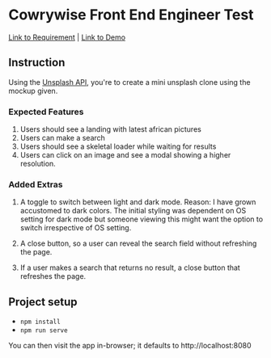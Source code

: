 # Cowrywise Front End Engineer Test

[Link to Requirement](https://www.notion.so/cowrywise/Frontend-Engineer-Test-3a4aeb677c604ca9b41cdac102d2f974) | [Link to Demo](https://mini-gallery.netlify.app/)

## Instruction

Using the [Unsplash API](https://unsplash.com/developers), you're to create a mini unsplash clone using the mockup given.

### Expected Features

1. Users should see a landing with latest african pictures
2. Users can make a search
3. Users should see a skeletal loader while waiting for results
4. Users can click on an image and see a modal showing a higher resolution.

### Added Extras

1. A toggle to switch between light and dark mode.
   Reason: I have grown accustomed to dark colors. The initial styling was dependent on OS setting for dark mode but someone viewing this might want the option to switch irrespective of OS setting.

2. A close button, so a user can reveal the search field without refreshing the page.

3. If a user makes a search that returns no result, a close button that refreshes the page.

## Project setup

- `npm install`
- `npm run serve`

You can then visit the app in-browser; it defaults to http://localhost:8080
